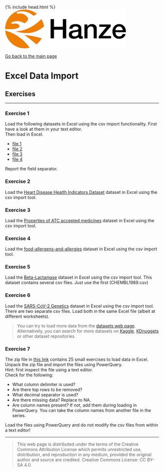 {% include head.html %}
![Hanze](../hanze/hanze.png)

[Go back to the main page](../index.md)


# Excel Data Import

## Exercises

---

### Exercise 1

Load the following datasets in Excel using the csv import functionality. First have a look at them in your text editor.  
Then load in Excel.  

- [file 1](./files_03_data_import_exercises/fish_data_1.csv)  
- [file 2](./files_03_data_import_exercises/fish_data_2.csv)  
- [file 3](./files_03_data_import_exercises/fish_data_3.csv)  
- [file 4](./files_03_data_import_exercises/fish_data_4.csv)  

Report the field separator.

### Exercise 2

Load the [Heart Disease Health Indicators Dataset](https://www.kaggle.com/datasets/alexteboul/heart-disease-health-indicators-dataset) dataset in Excel using the csv import tool. 

### Exercise 3

Load the [Properties of ATC accepted medicines](https://www.kaggle.com/datasets/tonibois/properties-of-atc-accepted-medicines) dataset in Excel using the csv import tool.

### Exercise 4

Load the [food-allergens-and-allergies](https://www.kaggle.com/datasets/boltcutters/food-allergens-and-allergies) dataset in Excel using the csv import tool.

### Exercise 5

Load the [Beta-Lactamase](https://www.kaggle.com/datasets/thedataprof/betalactamase) dataset in Excel using the csv import tool. This dataset contains several csv files. Just use the first (CHEMBL1989.csv)

### Exercise 6

Load the [SARS-CoV-2 Genetics](https://www.kaggle.com/datasets/rtwillett/sarscov2-genetics)
 dataset in Excel using the csv import tool.
 There are two separate csv files. Load both in the same Excel file (albeit at different worksheets).  

>You can try to load more data from the [datasets web page](https://bml-research.github.io/data_analysis_bml/data_sets/data_sets.html).
>Alternatively, you can search for more datasets on [Kaggle](https://www.kaggle.com/), [KDnuggets](https://www.kdnuggets.com/) or other dataset repositories. 

### Exercise 7

The zip file in [this link](./files_03_data_import_exercises/exercise07_files.zip) contains 25 small exercises to load data in Excel.  
Unpack the zip file and import the files using PowerQuery.  
Hint: first inspect the file using a text editor.  
Check for the following:
- What column delimiter is used?
- Are there top rows to be removed?
- What decimal separator is used?  
- Are there missing data? Replace to NA.
- Are column names present? If not, add them during loading in PowerQuery. You can take the column names from another file in the series.

Load the files using PowerQuery and do not modify the csv files from within a text editor!

---


>This web page is distributed under the terms of the Creative Commons Attribution License which permits unrestricted use, distribution, and reproduction in any medium, provided the original author and source are credited.
>Creative Commons License: CC BY-SA 4.0.

